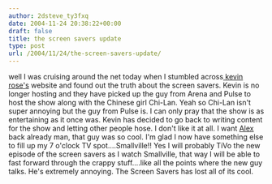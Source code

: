 ```yaml
---
author: 2dsteve_ty3fxq
date: 2004-11-24 20:38:22+00:00
draft: false
title: the screen savers update
type: post
url: /2004/11/24/the-screen-savers-update/
---
```


well I was cruising around the net today when I stumbled across[ kevin rose's](http://www.kevinrose.com) website and found out the truth about the screen savers. Kevin is no longer hosting and they have picked up the guy from Arena and Pulse to host the show along with the Chinese girl Chi-Lan. Yeah so Chi-Lan isn't super annoying but the guy from Pulse is. I can only pray that the show is as entertaining as it once was. Kevin has decided to go back to writing content for the show and letting other people hose. I don't like it at all. I want [Alex ](http://www.alexalbrecht.com)back already man, that guy was so cool. I'm glad I now have something else to fill up my 7 o'clock TV spot....Smallville!! Yes I will probably TiVo the new episode of the screen savers as I watch Smallville, that way I will be able to fast forward through the crappy stuff....like all the points where the new guy talks. He's extremely annoying. The Screen Savers has lost all of its cool.

